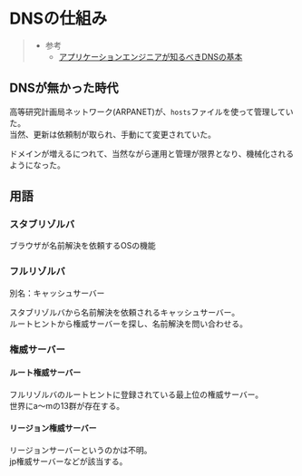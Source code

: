 # DNSの仕組み

> - 参考
>   - [アプリケーションエンジニアが知るべきDNSの基本](https://speakerdeck.com/mamy1326/basics-of-dns-that-application-engineers-should-know)

## DNSが無かった時代

高等研究計画局ネットワーク(ARPANET)が、`hosts`ファイルを使って管理していた。  
当然、更新は依頼制が取られ、手動にて変更されていた。

ドメインが増えるにつれて、当然ながら運用と管理が限界となり、機械化されるようになった。

## 用語

### スタブリゾルバ

ブラウザが名前解決を依頼するOSの機能

### フルリゾルバ

別名：キャッシュサーバー

スタブリゾルバから名前解決を依頼されるキャッシュサーバー。  
ルートヒントから権威サーバーを探し、名前解決を問い合わせる。

### 権威サーバー

#### ルート権威サーバー

フルリゾルバのルートヒントに登録されている最上位の権威サーバー。  
世界にa～mの13群が存在する。

#### リージョン権威サーバー

リージョンサーバーというのかは不明。  
jp権威サーバーなどが該当する。

####

